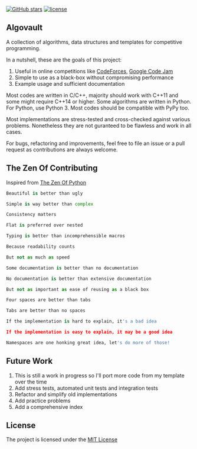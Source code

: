 [![GitHub stars](https://img.shields.io/github/stars/sgtlaugh/algovault.svg?style=flat&label=star)](https://github.com/sgtlaugh/algovault/)
[![license](https://img.shields.io/github/license/sgtlaugh/algovault.svg?style=flat-square)](https://github.com/sgtlaugh/algovault/blob/master/LICENSE)

## Algovault
A collection of algorithms, data structures and templates for competitive programming.

In a nutshell, these are the goals of this project:
  <ol>
  <li>Useful in online competitions like <a href="https://codeforces.com">CodeForces</a>, <a href="https://codingcompetitions.withgoogle.com/codejam">Google Code Jam</a></li>
  <li>Simple to use as a black-box without compromising performance</li>
  <li>Example usage and sufficient documentation</li>
  </ol>

Most codes are written in C/C++, majority should work with C++11 and some might require C++14 or higher. Some algorithms are written in Python. For Python, use Python 3. Most codes should be compatible with PyPy too.

Most implementations are stress-tested and cross-checked against various problems. Nonetheless they are not guranteed to be flawless and work in all cases.

For bugs, refactoring and improvements, feel free to file an issue or a pull request as contributions are always welcome.

## The Zen Of Contributing
Inspired from [The Zen Of Python](https://www.python.org/dev/peps/pep-0020/#id2)

```python
Beautiful is better than ugly

Simple is way better than complex

Consistency matters

Flat is preferred over nested

Typing is better than incomprehensible macros

Because readability counts

But not as much as speed

Some documentation is better than no documentation

No documentation is better than extensive documentation

But not as important as ease of reusing as a black box

Four spaces are better than tabs

Tabs are better than no spaces

If the implementation is hard to explain, it's a bad idea

If the implementation is easy to explain, it may be a good idea

Namespaces are one honking great idea, let's do more of those!
```

## Future Work
  <ol>
  <li>This is still a work in progress so I'll port more code from my template over the time</li>
  <li>Add stress tests, automated unit tests and integration tests</li>
  <li>Refactor and simplify old implementations</li>
  <li>Add practice problems</li>
  <li>Add a comprehensive index</li>
  </ol>

## License
The project is licensed under the [MIT License](https://github.com/sgtlaugh/algovault/blob/master/LICENSE)
